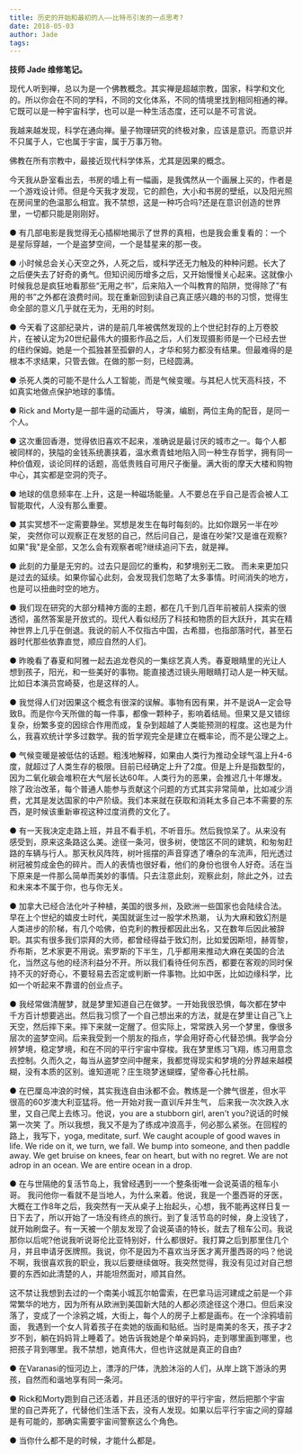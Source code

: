 ```yaml
---
title: 历史的开始和最初的人——比特币引发的一点思考?
date: 2018-05-03
author: Jade
tags: 
---
```

**技师 Jade 维修笔记。**

现代人听到禅，总以为是一个佛教概念。其实禅是超越宗教，国家，科学和文化的。所以你会在不同的学科，不同的文化体系，不同的情境里找到相同相通的禅。它既可以是一种宇宙科学，也可以是一种生活态度，还可以是不可言说。

我越来越发现，科学在通向禅。量子物理研究的终极对象，应该是意识。而意识并不只属于人，它也属于宇宙，属于万事万物。

佛教在所有宗教中，最接近现代科学体系，尤其是因果的概念。

今天我从卧室看出去，书房的墙上有一幅画，是我偶然从一个画展上买的，作者是一个游戏设计师。但是今天我才发现，它的颜色，大小和书房的壁纸，以及阳光照在房间里的色温那么相宜。我不禁想，这是一种巧合吗?还是在意识创造的世界里，一切都只能是刚刚好。



● 有几部电影是我觉得无心插柳地揭示了世界的真相，也是我会重复看的：一个是星际穿越，一个是盗梦空间，一个是彗星来的那一夜。



● 小时候总会关心天空之外，人死之后，或科学还无力触及的种种问题。长大了之后便失去了好奇的勇气。但知识阅历增多之后，又开始慢慢关心起来。这就像小时候我总是疯狂地看那些“无用之书”，后来陷入一个叫教育的陷阱，觉得除了"有用的书”之外都在浪费时间。现在重新回到读自己真正感兴趣的书的习惯，觉得生命全部的意义几乎就在无为，无用的时刻。



● 今天看了<finding Vivian Mier >这部纪录片，讲的是前几年被偶然发现的上个世纪封存的上万卷胶片，在被认定为20世纪最伟大的摄影作品之后，人们发现摄影师是一个已经去世的纽约保姆。她是一个孤独甚至孤僻的人，才华和努力都没有结果。但最难得的是根本不求结果，只管去做。在做的那一刻，已经圆满。



● 杀死人类的可能不是什么人工智能，而是气候变暖。与其杞人忧天高科技，不如真实地做点保护地球的事情。



● Rick and Morty是一部牛逼的动画片， 导演，编剧，两位主角的配音，是同一个人。



● 这次重回香港，觉得依旧喜欢不起来，准确说是最讨厌的城市之一。每个人都被同样的，狭隘的金钱系统裹挟着，温水煮青蛙地陷入同一种生存哲学，拥有同一种价值观，谈论同样的话题，高低贵贱自可用尺子衡量。满大街的摩天大楼和购物中心，其实都是空洞的壳子。



● 地球的信息频率在.上升，这是一种磁场能量。人不要总在乎自己是否会被人工智能取代，人没有那么重要。



● 其实冥想不一定需要静坐。冥想是发生在每时每刻的。比如你跟另一半在吵架， 突然你可以观察正在发怒的自己，然后问自己，是谁在吵架?又是谁在观察?如果"我"是全部，又怎么会有观察者呢?继续追问下去，就是禅。



● 此刻的力量是无穷的。过去只是回忆的重构，和梦境别无二致。 而未来更加只是过去的延续。如果你留心此刻，会发现我们忽略了太多事情。时间消失的地方，也是可以扭曲时空的地方。



● 我们现在研究的大部分精神方面的主题，都在几千到几百年前被前人探索的很透彻，虽然答案是开放式的。现代人看似经历了科技和物质的巨大跃升，其实在精神世界上几乎在倒退。我说的前人不仅指古中国，古希腊，也指部落时代，甚至石器时代那些依靠直觉，顺应自然的人们。



● 昨晚看了春夏和阿雅一起去追龙卷风的一集综艺真人秀。春夏眼睛里的光让人想到孩子，阳光，和一些美好的事物。能直接透过镜头用眼睛打动人是一种天赋。比如日本演员宫崎葵，也是这样的人。



● 我觉得人们对因果这个概念有很深的误解。事物有因有果，并不是说A一定会导致B。而是你今天所做的每一件事，都像一颗种子，影响着结局。但果又是又错综复杂，纷繁多变的因综合作用而成，复杂到超越了人类能预测的程度。这也是为什么，我喜欢统计学多过数学。我的哲学观完全是建立在概率论，而不是公理之上。



● 气候变暖是被低估的话题。粗浅地解释，如果由人类行为推动全球气温上升4-6度，就超过了人类生存的极限。目前已经确定上升了2度。但是上升是指数型的，因为二氧化碳会堆积在大气层长达60年。人类行为的恶果，会推迟几十年爆发。除了政治改革，每个普通人能参与贡献这个问题的方式其实非常简单，比如减少消费，尤其是发达国家的中产阶级。我们本来就在获取和消耗太多自己本不需要的东西，是时候该重新审视这种过度消费的文化了。



● 有一天我决定走路上班，并且不看手机，不听音乐。然后我惊呆了。从来没有感受到，原来这条路这么美。途径一条河，很多树，使馆区不同的建筑，和匆匆赶路的车辆与行人。那天秋风阵阵，树叶摇摆的声音穿透了嘈杂的车流声，阳光透过树冠被剪成金色的碎片。而人的表情也很好看，他们的身份也很令人好奇。活在当下原来是一件那么简单而美妙的事情。只去注意此刻，观察此刻，除此之外，过去和未来本不属于你，也与你无关。



● 加拿大已经合法化叶子种植，美国的很多州，及欧洲一些国家也会陆续合法。早在上个世纪的嬉皮士时代，美国就诞生过一股学术热潮， 认为大麻和致幻剂是人类进步的阶梯，有几个哈佛，伯克利的教授都因此出名，又在数年后因此被辞职。其实有很多我们崇拜的大师，都曾经得益于致幻剂，比如爱因斯坦，赫胥黎，乔布斯，艺术家更不用说。索罗斯的下半生，几乎都用来推动大麻在美国的合法化，当然这与他的经济利益分不开。所以我们看待任何东西，都要在客观的同时保持不灭的好奇心，不要轻易去否定或判断一件事物。比如中医，比如边缘科学，比如一个听起来不靠谱的创业点子。



● 我经常做清醒梦，就是梦里知道自己在做梦。一开始我很恐惧，每次都在梦中千方百计想要逃出。然后我习惯了一个自己想出来的方法，就是在梦里让自己飞上天空，然后摔下来。摔下来就一定醒了。但实际上，常常跌入另一个梦里，像很多层次的盗梦空间。后来我受到一个朋友的指点，学会用好奇心代替恐惧。我学会分辨梦境，稳定梦境，和在不同的平行宇宙中穿梭。我在梦里练习飞翔，练习用意念去控制。久而久之，每当从盗梦空间中醒来，我都觉得现实和梦境的分界越来越模糊，没有本质的区别。谁知道呢？庄生晓梦迷蝴蝶，望帝春心托杜鹃。



● 在巴厘岛冲浪的时候，其实我连自由泳都不会。教练是一个脾气很差，但水平很高的60岁澳大利亚猛将。他一开始对我一直训斥并生气， 后来我一次次跌入水里，又自己爬上去练习。他说，you are a stubborn girl, aren't you?说话的时候第一次笑 了。所以我想，我又不是为了练成冲浪高手，何必那么紧张。在回程的路上，我写下，yoga, meditate, surf. We caught acouple of good waves in life. We ride on it, we turn, we fall. We bump into someone, and then paddle away. We get bruise on knees, fear on heart, but with no regret. We are not adrop in an ocean. We are entire ocean in a drop.



● 在与世隔绝的复活节岛上，我曾经遇到一一个整条街唯一会说英语的租车小哥。 我问他你一看就不是当地人，为什么来着。他说，我是一个墨西哥的牙医，大概在工作8年之后，我突然有一天从桌子上抬起头，心想，我不能再这样日复一日下去了，所以开始了一场没有终点的旅行。到了复活节岛的时候，身上没钱了，就开始刷盘子。有一天被一个朋友发现了会说英语的特长，就去了租车公司。我说那你以后呢?他说我听说哥伦比亚特别好，什么都很好。我打算之后到那里住几个月，并且申请牙医牌照。我说，你不是因为不喜欢当牙医才离开墨西哥的吗？他说不啊，我很喜欢我的职业，我以后要继续做呀。我突然觉得，我没有见过对自己想要的东西如此清楚的人，并能坦然面对，顺其自然。



这不禁让我想到去过的一个南美小城瓦尔帕雷索，在巴拿马运河建成之前是一个非常繁华的地方，因为所有从欧洲到美国新大陆的人都必须途径这个港口。但后来没落了，变成了一个涂鸦之城，大街上，每个人的房子上都是画布。在一个涂鸦墙前面， 我遇到一个女人背着孩子在卖她的版画和贴纸。当时是南美的冬天，孩子才2岁不到，躺在妈妈背上睡着了。她告诉我她是个单亲妈妈，走到哪里画到哪里，也把孩子背到哪里。我不禁想，她真伟大，但也许这就是真正的自由?



● 在Varanasi的恒河边上，漂浮的尸体，洗脸沐浴的人们，从岸上跳下游泳的男孩，自然而和谐地享有同一条河。



● Rick和Morty跑到自己还活着，并且还活的很好的平行宇宙，然后把那个宇宙里的自己弄死了，代替他们生活下去，没有人发现。如果以后平行宇宙之间的穿越是有可能的，那确实需要宇宙间警察这么个角色。



● 当你什么都不是的时候，才能什么都是。

